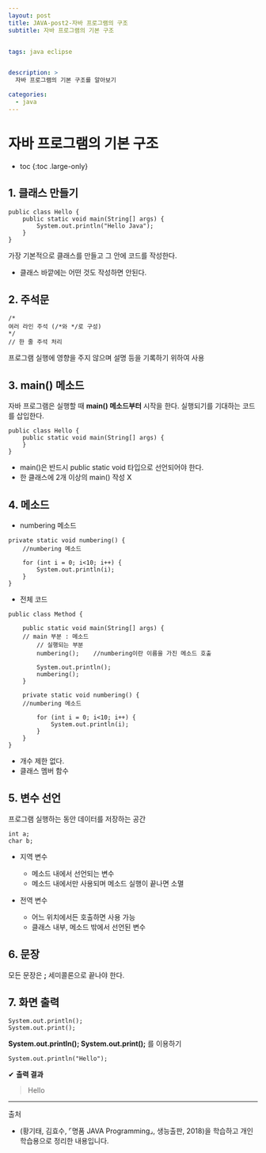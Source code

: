 ```yaml
---
layout: post
title: JAVA-post2-자바 프로그램의 구조
subtitle: 자바 프로그램의 기본 구조


tags: java eclipse


description: >
  자바 프로그램의 기본 구조를 알아보기

categories:
  - java
---
```



# 자바 프로그램의 기본 구조

* toc
{:toc .large-only}

## 1. 클래스 만들기
~~~
public class Hello {
	public static void main(String[] args) {
		System.out.println("Hello Java");
	}
}
~~~

가장 기본적으로 클래스를 만들고 그 안에 코드를 작성한다.
- 클래스 바깥에는 어떤 것도 작성하면 안된다.


## 2. 주석문
~~~
/*
여러 라인 주석 (/*와 */로 구성)
*/
// 한 줄 주석 처리
~~~

프로그램 실행에 영향을 주지 않으며 설명 등을 기록하기 위하여 사용

## 3. main() 메소드
자바 프로그램은 실행할 때 __main() 메소드부터__ 시작을 한다.
실행되기를 기대하는 코드를 삽입한다.
~~~
public class Hello {
	public static void main(String[] args) {
	}
}
~~~
- main()은 반드시 public static void 타입으로 선언되어야 한다.
- 한 클래스에 2개 이상의 main() 작성 X


## 4. 메소드
- numbering 메소드
~~~
private static void numbering() {
    //numbering 메소드		

	for (int i = 0; i<10; i++) {
		System.out.println(i);
	}
}
~~~
- 전체 코드
~~~
public class Method {

	public static void main(String[] args) {
    // main 부분 : 메소드
		// 실행되는 부분
		numbering();	//numbering이란 이름을 가진 메소드 호출

		System.out.println();
		numbering();
	}

	private static void numbering() {
    //numbering 메소드		

		for (int i = 0; i<10; i++) {
			System.out.println(i);
		}
	}
}
~~~
- 개수 제한 없다.
- 클래스 멤버 함수

## 5. 변수 선언
프로그램 실행하는 동안 데이터를 저장하는 공간
~~~
int a;
char b;
~~~
- 지역 변수  
    - 메소드 내에서 선언되는 변수
    - 메소드 내에서만 사용되며 메소드 실행이 끝나면 소멸

- 전역 변수
    - 어느 위치에서든 호출하면 사용 가능
    - 클래스 내부, 메소드 밖에서 선언된 변수

## 6. 문장
모든 문장은 __;__ 세미콜론으로 끝나야 한다.

## 7. 화면 출력
~~~
System.out.println();
System.out.print();
~~~
__System.out.println(); System.out.print();__ 를 이용하기
~~~
System.out.println("Hello");
~~~
✔ **출력 결과**
> Hello

-----
출처

- (황기태, 김효수, ⌜명품 JAVA Programming⌟, 생능출판, 	2018)을 학습하고 개인 학습용으로 정리한 내용입니다.
